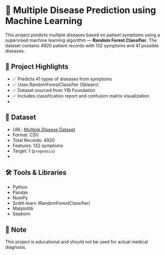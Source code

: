 # 🏥 Multiple Disease Prediction using Machine Learning
This project predicts multiple diseases based on patient symptoms using a supervised machine learning algorithm — **Random Forest Classifier**. The dataset contains 4920 patient records with 132 symptoms and 41 possible diseases.

## 📌 Project Highlights

- ✅ Predicts 41 types of diseases from symptoms
- ✅ Uses RandomForestClassifier (Sklearn)
- ✅ Dataset sourced from YBI Foundation
- ✅ Includes classification report and confusion matrix visualization
- 
## 📁 Dataset

- URL: [Multiple Disease Dataset](https://github.com/ybifoundation/Dataset/raw/main/MultipleDiseasePrediction.csv)
- Format: CSV
- Total Records: 4920
- Features: 132 symptoms
- Target: 1 (`prognosis`)
- 
## 🛠️ Tools & Libraries

- Python
- Pandas
- NumPy
- Scikit-learn (RandomForestClassifier)
- Matplotlib
- Seaborn

## 📌 Note

This project is educational and should not be used for actual medical diagnosis.


